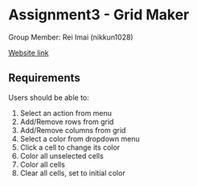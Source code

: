 # Assignment3 - Grid Maker
Group Member: Rei Imai (nikkun1028)

[Website link](https://nikkun1028.github.io/Assignment3/)

## Requirements
Users should be able to:
1. Select an action from menu
2. Add/Remove rows from grid
3. Add/Remove columns from grid
4. Select a color from dropdown menu
5. Click a cell to change its color
6. Color all unselected cells
7. Color all cells
8. Clear all cells, set to initial color
